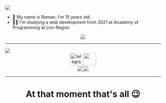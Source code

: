 <img src='https://capsule-render.vercel.app/api?type=waving&color=gradient&text=Welcome%20to%20my%20GitHub!%20&height=100&section=header'>

- 👋 My name is Roman. I'm 15 years old.
- 👨‍💻 I'm studying a web development from 2021 at Academy of Programming at Lviv Region
<div align='center'>
<img src='https://komarev.com/ghpvc/?username=RomanM0&label=Profile%20viewing%20times&color=0e75b6&style=flat' />
</div>
<hr>
<img src='https://capsule-render.vercel.app/api?type=waving&color=gradient&text=👤%20↓%20My%20contacts%20↓&height=100'>

<div align="center">
<a href="https://t.me/Romko_228" target="_blank">
     <img src="https://cdn-icons-png.flaticon.com/512/2111/2111646.png" width="40" height="40" alt="telegram group" />
    </a>
    <a href="https://facebook.com/romko_228" target="_blank">
       <img src="https://cdn-icons-png.flaticon.com/512/5968/5968764.png" width="40" height="40" />
       </a>
  <br>
  <a href='mailto:milyanroman833@gmail.com' target="_blank">
 <img src="https://img.shields.io/badge/-milyanroman833@gmail.com-red?style=flat&logo=Gmail&logoColor=white" />
      </a>
       
 <img src="https://img.shields.io/badge/-wete__73435p-green?style=flat&logo=WeChat&logoColor=white" />
    </div>
  <hr>
     <h1 align='center'> At that moment that's all 😉 </h1>
